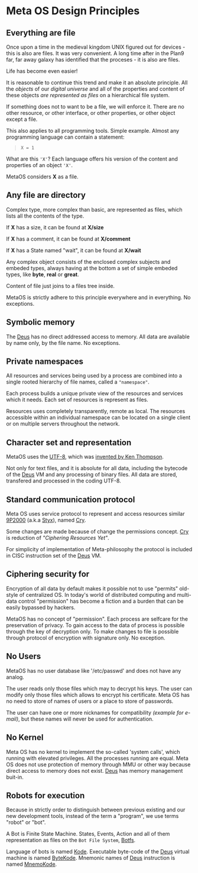 # Meta OS Design Principles #

## Everything are file ##

Once upon a time in the medieval kingdom UNIX figured out for devices - this is also are files. It was very convenient. A long time after in the Plan9 far, far away galaxy has identified that the proceses - it is also are files.

Life has become even easier!

It is reasonable to continue this trend and make it an absolute principle. All the _objects_ of our _digital universe_ and all of the properties and content of these objects _are represented as files_ on a hierarchical file system.

If something does not to want to be a file, we will enforce it. There are no other resource, or other interface, or other properties, or other object except a file.

This also applies to all programming tools. Simple example. Almost any programming language can contain a statement:

> `X = 1`

What are this `'X'`? Each language offers his version of the content and properties of an object `'X'`.

MetaOS considers **X** as a file.

## Any file are directory ##

Complex type, more complex than basic, are represented as files, which lists all the contents of the type.

If **X** has a size, it can be found at **X/size**

If **X** has a comment, it can be found at **X/comment**

If **X** has a State named "wait", it can be found at **X/wait**

Any complex object consists of the enclosed complex subjects and embeded types, always having at the bottom a set of simple embeded types, like **byte**, **real** or **great**.

Content of file just joins to a files tree inside.

MetaOS is strictly adhere to this principle everywhere and in everything. No exceptions.

## Symbolic memory ##
The [Deus](Deus.md) has no direct addressed access to memory. All data are available by name only, by the file name. No exceptions.

## Private namespaces ##

All resources and services being used by a process are combined into a single rooted hierarchy of file names, called a `"namespace"`.

Each process builds a unique private view of the resources and services which it needs. Each set of resources is represent as files.

Resources uses completely transparently, remote as local. The resources accessible within an individual namespace can be located on a single client or on multiple servers throughout the network.

## Character set and representation ##

MetaOS uses the [UTF-8](http://plan9.bell-labs.com/magic/man2html/6/utf), which was [invented by Ken Thompson](http://www.cl.cam.ac.uk/~mgk25/unicode.html#history).

Not only for text files, and it is absolute for all data, including the bytecode of the [Deus](Deus.md) VM and any processing of binary files. All data are stored, transfered and processed in the coding UTF-8.

## Standard communication protocol ##

Meta OS uses service protocol to represent and access resources similar [9P2000](http://plan9.bell-labs.com/sys/man/5/INDEX.html) (a.k.a [Styx](http://www.vitanuova.com/inferno/papers/styx.html)), named [Cry](Cry.md).

Some changes are made because of change the permissions concept. [Cry](Cry.md) is reduction of _"Ciphering Resources Yet"_.

For simplicity of implementation of Meta-philosophy the protocol is included in CISC instruction set of the [Deus](Deus.md) VM.

## Ciphering security for ##

Encryption of all data by default makes it possible not to use "permits" old-style of centralized OS. In today's world of distributed computing and multi-data control "permission" has become a fiction and a burden that can be easily bypassed by hackers.

MetaOS has no concept of "permission". Each process are selfcare for the preservation of privacy. To gain access to the data of process is possible through the key of decryption only. To make changes to file is possible through protocol of encryption with signature only. No exception.

## No Users ##

MetaOS has no user database like '/etc/passwd' and does not have any analog.

The user reads only those files which may to decrypt his keys. The user can modify only those files which allows to encrypt his certificate. Meta OS has no need to store of names of users or a place to store of passwords.

The user can have one or more nicknames for compatibility _(example for e-mail)_, but these names will never be used for authentication.

## No Kernel ##

Meta OS has no kernel to implement the so-called 'system calls', which running with elevated privileges. All the processes running are equal. Meta OS does not use protection of memory through MMU or other way because direct access to memory does not exist. [Deus](Deus.md) has memory management buit-in.

## Robots for execution ##

Because in strictly order to distinguish between previous existing and our new development tools, instead of the term a "program", we use terms "robot" or "bot".

A Bot is Finite State Machine. States, Events, Action and all of them representation as files on the `Bot File System`, [Botfs](Botfs.md).

Language of bots is named [Kode](Kode.md). Executable byte-code of the [Deus](Deus.md) virtual machine is named [ByteKode](ByteKode.md). Mnemonic names of [Deus](Deus.md) instruction is named [MnemoKode](MnemoKode.md).
